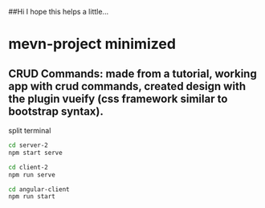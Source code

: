 ##Hi I hope this helps a little...


# mevn-project minimized

##  CRUD Commands: made from a tutorial, working app with crud commands, created design with the plugin vueify (css framework similar to bootstrap syntax).
split terminal

```bash
cd server-2 
npm start serve

cd client-2 
npm run serve

cd angular-client
npm run start
```
